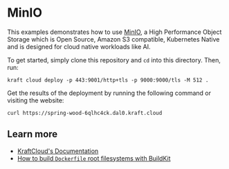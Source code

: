 # MinIO

This examples demonstrates how to use [MinIO](https://min.io), a High Performance Object Storage which is Open Source, Amazon S3 compatible, Kubernetes Native and is designed for cloud native workloads like AI.

To get started, simply clone this repository and `cd` into this directory.
Then, run:

```console
kraft cloud deploy -p 443:9001/http+tls -p 9000:9000/tls -M 512 .
```

Get the results of the deployment by running the following command or visiting the website:

```console
curl https://spring-wood-6qlhc4ck.dal0.kraft.cloud
```

## Learn more

- [KraftCloud's Documentation](https://docs.kraft.cloud)
- [How to build `Dockerfile` root filesystems with BuildKit](https://unikraft.org/docs/getting-started/integrations/buildkit)
